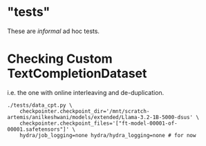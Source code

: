 # "tests"

These are _informal_ ad hoc tests.

# Checking Custom TextCompletionDataset

i.e. the one with online interleaving and de-duplication.

```
./tests/data_cpt.py \
    checkpointer.checkpoint_dir='/mnt/scratch-artemis/anilkeshwani/models/extended/Llama-3.2-1B-5000-dsus' \
    checkpointer.checkpoint_files='["ft-model-00001-of-00001.safetensors"]' \
    hydra/job_logging=none hydra/hydra_logging=none # for now
```
